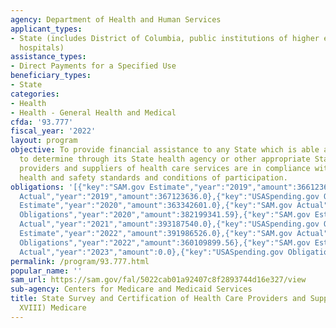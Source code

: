 ```yaml
---
agency: Department of Health and Human Services
applicant_types:
- State (includes District of Columbia, public institutions of higher education and
  hospitals)
assistance_types:
- Direct Payments for a Specified Use
beneficiary_types:
- State
categories:
- Health
- Health - General Health and Medical
cfda: '93.777'
fiscal_year: '2022'
layout: program
objective: To provide financial assistance to any State which is able and willing
  to determine through its State health agency or other appropriate State agency that
  providers and suppliers of health care services are in compliance with Federal regulatory
  health and safety standards and conditions of participation.
obligations: '[{"key":"SAM.gov Estimate","year":"2019","amount":366123636.0},{"key":"SAM.gov
  Actual","year":"2019","amount":367123636.0},{"key":"USASpending.gov Obligations","year":"2019","amount":351619318.0},{"key":"SAM.gov
  Estimate","year":"2020","amount":363342601.0},{"key":"SAM.gov Actual","year":"2020","amount":362819941.0},{"key":"USASpending.gov
  Obligations","year":"2020","amount":382199341.59},{"key":"SAM.gov Estimate","year":"2021","amount":368138680.0},{"key":"SAM.gov
  Actual","year":"2021","amount":393187540.0},{"key":"USASpending.gov Obligations","year":"2021","amount":387398249.88},{"key":"SAM.gov
  Estimate","year":"2022","amount":391986526.0},{"key":"SAM.gov Actual","year":"2022","amount":398690415.0},{"key":"USASpending.gov
  Obligations","year":"2022","amount":360109899.56},{"key":"SAM.gov Estimate","year":"2023","amount":397414096.0},{"key":"SAM.gov
  Actual","year":"2023","amount":0.0},{"key":"USASpending.gov Obligations","year":"2023","amount":379998153.92}]'
permalink: /program/93.777.html
popular_name: ''
sam_url: https://sam.gov/fal/5022cab01a92407c8f2893744d16e327/view
sub-agency: Centers for Medicare and Medicaid Services
title: State Survey and Certification of Health Care Providers and Suppliers (Title
  XVIII) Medicare
---
```

